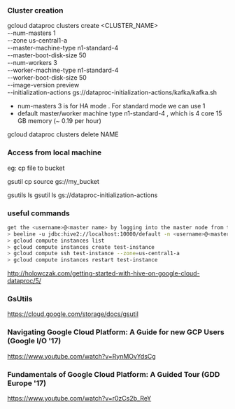 
### Cluster creation
gcloud dataproc clusters create <CLUSTER_NAME> \
    --num-masters 1 \
    --zone us-central1-a \
    --master-machine-type n1-standard-4 \
    --master-boot-disk-size 50 \
    --num-workers 3 \
    --worker-machine-type n1-standard-4 \
    --worker-boot-disk-size 50 \
    --image-version preview \
    --initialization-actions gs://dataproc-initialization-actions/kafka/kafka.sh

- num-masters 3 is for HA mode . For standard mode we can use 1
- default master/worker machine type n1-standard-4 , which is 4 core 15 GB memory (~ 0.19 per hour)

gcloud dataproc clusters delete NAME


### Access from local machine
eg: cp file to bucket

gsutil cp source gs://my_bucket



gsutils ls <bucket path>
gsutil ls gs://dataproc-initialization-actions

### useful commands

```bash
get the <username>@<master name> by logging into the master node from the virtual instances table in clusters page 
> beeline -u jdbc:hive2://localhost:10000/default -n <username>@<master name> -d org.apache.hive.jdbc.HiveDriver
> gcloud compute instances list
> gcloud compute instances create test-instance
> gcloud compute ssh test-instance --zone=us-central1-a
> gcloud compute instances restart test-instance
```

http://holowczak.com/getting-started-with-hive-on-google-cloud-dataproc/5/

### GsUtils
https://cloud.google.com/storage/docs/gsutil


### Navigating Google Cloud Platform: A Guide for new GCP Users (Google I/O '17)
 https://www.youtube.com/watch?v=RynMOvYdsCg

### Fundamentals of Google Cloud Platform: A Guided Tour (GDD Europe '17)
https://www.youtube.com/watch?v=r0zCs2b_ReY
